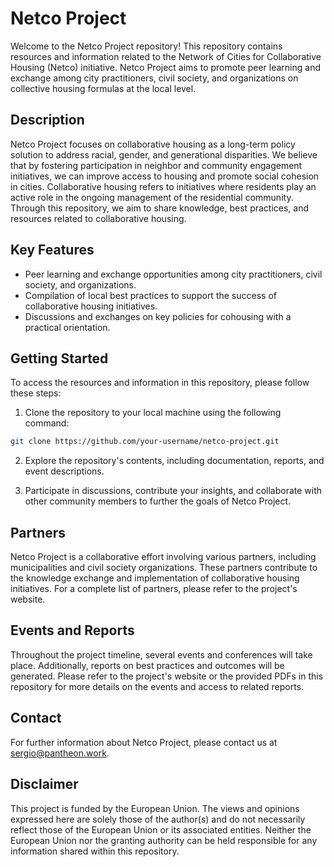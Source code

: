 # Netco Project

Welcome to the Netco Project repository! This repository contains resources and information related to the Network of Cities for Collaborative Housing (Netco) initiative. Netco Project aims to promote peer learning and exchange among city practitioners, civil society, and organizations on collective housing formulas at the local level.

## Description

Netco Project focuses on collaborative housing as a long-term policy solution to address racial, gender, and generational disparities. We believe that by fostering participation in neighbor and community engagement initiatives, we can improve access to housing and promote social cohesion in cities. Collaborative housing refers to initiatives where residents play an active role in the ongoing management of the residential community. Through this repository, we aim to share knowledge, best practices, and resources related to collaborative housing.

## Key Features

- Peer learning and exchange opportunities among city practitioners, civil society, and organizations.
- Compilation of local best practices to support the success of collaborative housing initiatives.
- Discussions and exchanges on key policies for cohousing with a practical orientation.

## Getting Started

To access the resources and information in this repository, please follow these steps:

1. Clone the repository to your local machine using the following command:

```bash
git clone https://github.com/your-username/netco-project.git
```

2. Explore the repository's contents, including documentation, reports, and event descriptions.

3. Participate in discussions, contribute your insights, and collaborate with other community members to further the goals of Netco Project.

## Partners

Netco Project is a collaborative effort involving various partners, including municipalities and civil society organizations. These partners contribute to the knowledge exchange and implementation of collaborative housing initiatives. For a complete list of partners, please refer to the project's website.

## Events and Reports

Throughout the project timeline, several events and conferences will take place. Additionally, reports on best practices and outcomes will be generated. Please refer to the project's website or the provided PDFs in this repository for more details on the events and access to related reports.

## Contact

For further information about Netco Project, please contact us at sergio@pantheon.work.

## Disclaimer

This project is funded by the European Union. The views and opinions expressed here are solely those of the author(s) and do not necessarily reflect those of the European Union or its associated entities. Neither the European Union nor the granting authority can be held responsible for any information shared within this repository.
